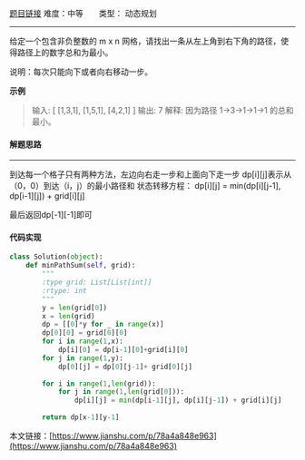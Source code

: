  [题目链接](https://leetcode-cn.com/problems/minimum-path-sum/)
难度：中等          &nbsp;&nbsp;&nbsp;&nbsp;&nbsp;&nbsp;类型：  动态规划
***
 给定一个包含非负整数的 m x n 网格，请找出一条从左上角到右下角的路径，使得路径上的数字总和为最小。

说明：每次只能向下或者向右移动一步。

 
**示例**
> 输入:
[
  [1,3,1],
  [1,5,1],
  [4,2,1]
]
输出: 7
解释: 因为路径 1→3→1→1→1 的总和最小。

#### 解题思路
***
到达每一个格子只有两种方法，左边向右走一步和上面向下走一步
dp[i][j]表示从（0，0）到达（i，j）的最小路径和
状态转移方程：
dp[i][j] = min(dp[i][j-1], dp[i-1][j]) + grid[i][j]

最后返回dp[-1][-1]即可 



#### 代码实现
```python
class Solution(object):
    def minPathSum(self, grid):
        """
        :type grid: List[List[int]]
        :rtype: int
        """
        y = len(grid[0])
        x = len(grid)
        dp = [[0]*y for _ in range(x)]
        dp[0][0] = grid[0][0]
        for i in range(1,x):
            dp[i][0] = dp[i-1][0]+grid[i][0]
        for j in range(1,y):
            dp[0][j] = dp[0][j-1]+ grid[0][j]
            
        for i in range(1,len(grid)):
            for j in range(1,len(grid[0])):
                dp[i][j] = min(dp[i-1][j], dp[i][j-1]) + grid[i][j]
        
        return dp[x-1][y-1]
```

本文链接：[https://www.jianshu.com/p/78a4a848e963](https://www.jianshu.com/p/78a4a848e963)
